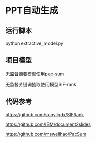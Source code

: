 # PPT自动生成
## 运行脚本
python extractive_model.py
## 项目模型
无监督摘要模型使用pac-sum

无监督关键词抽取使用模型SIF-rank
## 代码参考
https://github.com/sunyilgdx/SIFRank

https://github.com/IBM/document2slides

https://github.com/mswellhao/PacSum
